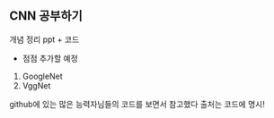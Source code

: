 ## CNN 공부하기
개념 정리 ppt + 코드
 - 점점 추가할 예정 

1. GoogleNet
2. VggNet 

github에 있는 많은 능력자님들의 코드를 보면서 참고했다 출처는 코드에 명시! 
